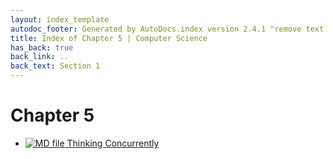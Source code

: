 ```yaml
---
layout: index_template
autodoc_footer: Generated by AutoDocs.index version 2.4.1 "remove text backlinks in index files" ⓒ Starwort, 2020
title: Index of Chapter 5 | Computer Science
has_back: true
back_link: ..
back_text: Section 1
---
```


# **Chapter 5**

- [![MD file](https://img.icons8.com/windows/512/03dac6/regular-document.png) Thinking Concurrently](./thinking_concurrently.html)

